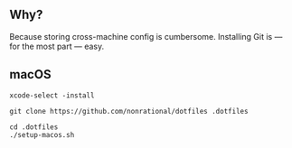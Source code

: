 ## Why?

Because storing cross-machine config is cumbersome. Installing Git is &mdash; for the most part &mdash; easy.

## macOS

```
xcode-select -install

git clone https://github.com/nonrational/dotfiles .dotfiles

cd .dotfiles
./setup-macos.sh

```
